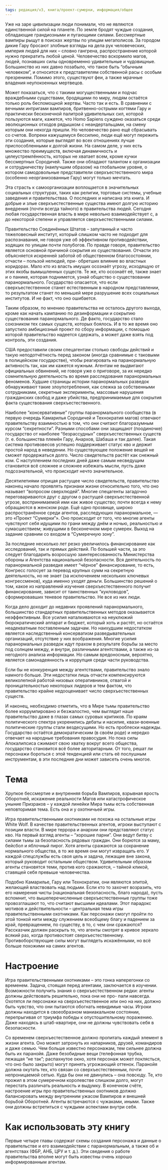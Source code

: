 ```yaml
---
tags: редакция/v3, книга/проект-сумерки, информация/общее
---
```


Уже на заре цивилизации люди понимали, что не являются единственной силой на планете. По земле бродят чуждые создания, обладающие грандиозными и пугающими силами. Бессмертные вампиры рыщут в поисках жертвы по улицам мегаполисов. За городом дикие Гару бросают злобные взгляды на дела рук человеческих, империя людей для них – словно гангрена, распространение которой нужно прекратить любой ценой. Человечество вскормило магов, людей, познавших силы одновременно удивительные и чудовищные. Большинство из них давно позабыло, что такое быть “обычным человеком”, и относится к представителям собственной расы с особым презрением. Помимо этого, существуют феи, а также мрачные владения неупокоенных мертвецов.

Может показаться, что с такими могущественными и подчас враждебными существами, бродящими по миру, людям остаётся только роль беспомощной жертвы. Часто так и есть. В сравнении с вечными интригами вампиров, бритвенно-острыми когтями Гару и практически бесконечной палитрой удивительных сил, которой пользуются маги, кажется, что Homo Sapiens суждено оказаться среди эволюционных отходов рядышком с неандертальцами, на смену которым они некогда пришли. Но человечество рано ещё сбрасывать со счетов. Вопреки кажущемуся бессилию, люди ещё могут пережить эти создания, которые выглядят во всех отношениях лучше приспособленными к долгой жизни. На самом деле, у них есть множество преимуществ, включая динамичность и целеустремлённость, которых не хватает всем, кроме кучки бессмертных Сородичей. Также они обладают талантом к организации и сотрудничеству (наилучшим образом) на глобальном уровне, о котором самодовольные представители сверхъестественного мира (особенно неорганизованные Гару) могут только мечтать.

Эта страсть к самоорганизации воплощается в значительных социальных структурах, таких как религии, торговые системы, учебные заведения и правительстваа. О последних и написана эта книга. И добрые и злые сверхъестественные существа имеют долгую историю внедрения (почти всегда тайного) в правительства людей. Сегодня любая государственная власть в мире невольно взаимодействует с, а до некоторой степени и управляется сверхъестественными силами. 

Правительство Соединённых Штатов – запутанный и часто тяжеловесный институт, который слишком часто не подходит для распознавания, не говоря уже об эффективном противодействии, ходящих по улицам почти полубогов. По правде говоря, правительство является основной причиной сокрытия их существования. Отчасти это объясняется искренней заботой об общественном благосостоянии, отчасти – пользой нелюдей, при- обретших влияние во властных коридорах. Мало кто из власть имущих осознаёт угрозу, исходящую от этих якобы вымышленных существ. Те же, кто осознаёт её, также знает и о панике, которая поднимется, узнай общество о существовании паранормального. Государство опасается, что если сверхъестественное станет естественным в народном представлении, то результатом станет по меньшей мере разрушение всех социальных институтов. И не факт, что оно ошибается.

Таким образом, по мнению правительства не осталось другого выхода, кроме как начать кампанию по дезинформации и сокрытию существования паранормального. Де факто, государство стало союзником тех самых существ, которых боялось. И в то же время оно запустило амбициозный проект по сбору информации, с помощью которой правительство надеется сдержать, а может даже взять под контроль, эти создания.

США предоставили своим спецагентам столько свободы действий и такую неподотчётность перед законом (иногда сравнимые с таковыми в полицейском государстве), чтобы реагировать на паранормальную активность так, как им кажется нужным. Агентам не выдвигают официальных обвинений, не говоря уже о приговоре, за их нередко сомнительную деятельность во время расследования паранормальных феноменов. Худшие страницы истории паранормальных разведок обнаруживают такие злоупотребления, как слежка за собственными сотрудниками, секретные эксперименты, массовые нарушения гражданских свобод и даже убийства, предпринимаемые для сокрытия факта существования сверхъестественного.

Наиболее “консервативные” группы паранормального сообщества (в первую очередь Камарилья Сородичей и Технократия магов) отвечают правительству взаимностью в том, что они считают благоразумным курсом “секретности”. Разными способами они защищают (поодиночке) государство от наиболее “безрассудных” сверхъестественных существ (т. е. большинства племён Гару, Анархов, Шабаша и так далее). Такая система противовесов успешно поддерживает статус кво и держит простой народ в неведении. Но существующее положение вещей не сможет продержаться долго. Число свидетельств растёт как снежный ком. С наступлением последних дней даже самым несведущим становится всё сложнее и сложнее избежать мысли, пусть даже подсознательной, что происходит нечто значительное.

Десятилетиями отрицая растущее число свидетельств, правительство наконец начало проявлять признаки жизни относительно того, что оно называет “вопросом сверхлюдей”. Многие спецагенты загадочно переговариваются друг с другом о растущей сверхъестественной угрозе, воспринимаемой ими как живое существо; почти всегда к нему обращаются в женском роде. Ещё одно прозвище, широко распространённое среди агентов, расследующих паранормальное, — это «Проект “Сумерки”». Оно происходит от того, что многие агенты чувствуют себя идущими по грани между днём и ночью, реальностью и сумасшествием; живущими в бесконечном мире сумерек. Выход на задание сравним со входом в “Сумеречную зону”.

За последние несколько лет резко увеличилось финансирование как исследований, так и прямых действий. По большей части, за это следует благодарить возросшую заинтересованность Министерства обороны и Агентства национальной безопасности. Вся деятельность по паранормальной разведке имеет “чёрное” финансирование, то есть, Конгресс голосует за перевод крупных сумм на секретную деятельность, но не знает (за исключением нескольких ключевых конгрессменов), куда именно уходят деньги. Большинство решений о том, какое из направлений изучения сверхъестественного получит финансирование, зависит от таинственных “кукловодов”, сформировавших теневое правительство. Не все из них люди.

Когда дело доходит до недавних проявлений паранормального, большинство стандартных правительственных методов оказывается неэффективным. Все усилия наталкиваются на неуклюжий бюрократический аппарат и бюджет, который хоть и растёт, но остаётся неадекватным поставленным задачам. Но наихудшим недостатком является наследственный консерватизм разведывательных организаций, отсутствие у них воображения. Многие усилия паранормальных разведок идут прахом в результате борьбы за место под солнцем между, и внутри, различными агентствами, а также из-за негодного анализа информации. Но самым вредоносным, вероятно, является самонадеянность и коррупция среди части руководства.

Если бы не конкуренция между агентствами, правительство знало намного больше. Эти недостатки лишь отчасти компенсируются великолепной работой низовых оперативников, отвагой и проницательностью некоторых лидеров и тем фактом, что правительство крайне недооценивает число сверхъестественных существ.

И наконец, необходимо отметить, что в Мире тьмы правительство более коррумпировано и безжалостно, чем выглядит наше правительство даже в глазах самых суровых критиков. По краям политического спектра укоренились дебаты и насилие, квази-военные политические группы стали вездесущими. Но есть проблески надежды. Государство остаётся демократическим (в своём роде) и нередко отвечает на народные требования правосудия. Но пока силы Апокалипсиса сжимают свою хватку вокруг всего общества, государство становится всё более авторитарным. От того, решат ли персонажи бороться с этой тенденцией или стать её послушным инструментам, в эти последние дни может зависеть очень многое.

# Тема

Хрупкое бессмертие и внутренняя борьба Вампиров, взрывная ярость Оборотней, искажение реальности Магов или катастрофическое уныние Призраков – у каждой линейки Мира тьмы есть собственная неповторимая тема. Есть она и у охотничьей игры.

Игра правительственными охотниками не похожа на остальные игры White Wolf. В качестве правительственных агентов, игроки выступают с позиции власти. В мире террора и анархии они представляют статус кво. На первый взгляд агенты – “хорошие парни”. Они ведут битву с силами тьмы за безопасность рядовых граждан. Они борются за маму, бейсбол и яблочный пирог. Хотя агенты сражаются за сохранение нормального общества, в то же время они могут извращать его. У каждой спецслужбы есть своя цель и задача, лежащие вне закона, который руководит остальным обществом. Удивительным образом агенты становятся теми, против кого сражаются, – тайной кликой, ставящей себя превыше человечества.

Подобно Камарилье, Гару или Технократии, они являются элитой, желающей властвовать над людьми. Если кто то захочет возразить, что его намерения чисты (национальная безопасность, благо народа), пусть вспомнит, что вышеперечисленные сверхъестественные группы тоже провозглашают то, что считают высшими идеалами. Этот парадокс мотивов и действительности – центральная тема игры правительственными охотниками. Как персонажи смогут пройти по этой тонкой нити между служением всеобщему благу и падением за край, превращением, по существу, в то, с чем они сражаются? Рассказчик должен раскрыть то, что агенты смотрят в кривое зеркало всякий раз, когда противостоят сверхъестественному. Противоборствующие силы могут выглядеть искажёнными, но всё больше похожими на самих агентов.

# Настроение

Игра правительственными охотниками – это гонка наперегонки со временем. Задача, стоящая перед агентами, заключается в изучении. Возможности получить знания о сверхъестественном редки: агенты должны действовать решительно, пока они не про- пали навсегда. Охотятся ли персонажи на сверхъестественное или оно на них, должно быть чувство, что они пытаются обогнать невидимые часы. Игроки должны находится в своеобразном маниакальном состоянии, перепрыгивая от триумфа победы к опустошительному поражению. Даже находясь в штаб-квартире, они не должны чувствовать себя в безопасности.

Со временем сверхъестественное должно пропитать каждый элемент в жизни агента. Оно может затронуть их напарников, друзей, командиров и даже семью. Чем больше известно персонажам, тем сильнее должна быть их паранойя. Даже безобидные вещи (телефонная трубка, лежащая “не так”; распахнутое окно, хотя персонаж может поклясться, что оно было закрыто) могут принять угрожающий оттенок. Паранойя должна окутать тех, кто связан со сверхъестественным, почти непроницаемой сетью. Куда бы они не двинулись – она повсюду. Те, кто прожил в этом сумеречном королевстве слишком долго, могут перестать различать реальность и выдумку. В конечном счёте, настроение игры про правительственных охотников должно балансировать между внутренним ужасом Вампиров и внешней борьбой Оборотней. Агенты встречаются с чужаками, иными. Также они должны встретиться с чуждыми аспектами внутри себя.

# Как использовать эту книгу

Первые четыре главы содержат схемы создания персонажа и данные о правительстве и его взаимодействии с паранормальным, а также об и агентствах  (ФБР, АНБ, ЦРУ и т. д.). Эти сведения о работе правительства вполне могут быть известны очень хорошо информированным агентам.